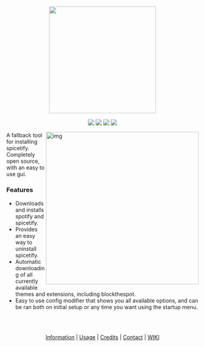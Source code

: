 <h3 align="center"><img src="https://i.ibb.co/TPVYWJY/68747470733a2f2f692e696d6775722e636f6d2f6977634c4954512e706e67.png width="400px" height="280px"></h3>

<p align="center">
  <a href="https://github.com/OhItsTom/spicetify-easyinstall/releases/latest"><img src="https://img.shields.io/github/v/release/ohitstom/spicetify-easyinstall?include_prereleases"></a>
  <a href="https://github.com/OhItsTom/spicetify-easyinstall/releases"><img src="https://img.shields.io/github/downloads/ohitstom/spicetify-easyinstall/total"></a>
  <a href="https://github.com/OhItsTom/spicetify-easyinstall/issues?q=is%3Aissue+is%3Aclosed"><img src="https://img.shields.io/github/issues-closed/OhItsTom/spicetify-easyinstall"></a>
  <a href="https://www.youtube.com/watch?v=dQw4w9WgXcQ"><img src="https://img.shields.io/badge/OS-windows-lightgrey"></a>
</p>

<img src="https://user-images.githubusercontent.com/26436809/118751529-d0abcf00-b8a4-11eb-9876-8b15f930a691.png" alt="img" align="right" width="400px">  
A fallback tool for installing spicetify. Completely open source, with an easy to use gui.
  
### **Features**
<ul>
<li>Downloads and installs spotify and spicetify.</li>
<li>Provides an easy way to uninstall spicetify.</li>
<li>Automatic downloading of all currently available themes and extensions, including blockthespot.</li>
<li>Easy to use config modifier that shows you all available options, and can be ran both on initial setup or any time you want using the startup menu.</li>
</ul>
  
<br />
<br />
  
<p align="center">
  <a href="https://github.com/OhItsTom/spicetify-easyinstall/wiki/information" title="Information">Information</a></h4>
  |
  <a href="https://github.com/OhItsTom/spicetify-easyinstall/wiki/Usage" title="Usage">Usage</a></h4>
  |
  <a href="https://github.com/OhItsTom/spicetify-easyinstall/wiki/Credits" title="Credits">Credits</a></h4>
  |
  <a href="https://github.com/OhItsTom/spicetify-easyinstall/wiki/Contact" title="Contact">Contact</a></h4>
  |
  <a href="https://github.com/OhItsTom/spicetify-easyinstall/wiki" title="WIKI">WIKI</a></h4>
